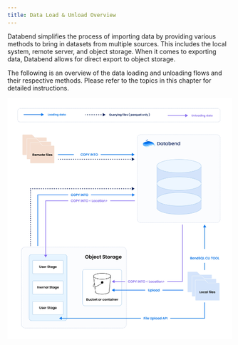 ```yaml
---
title: Data Load & Unload Overview
---
```


Databend simplifies the process of importing data by providing various methods to bring in datasets from multiple sources. This includes the local system, remote server, and object storage. When it comes to exporting data, Databend allows for direct export to object storage. 

The following is an overview of the data loading and unloading flows and their respective methods. Please refer to the topics in this chapter for detailed instructions.

![Alt text](../../public/img/load/load-unload.jpeg)